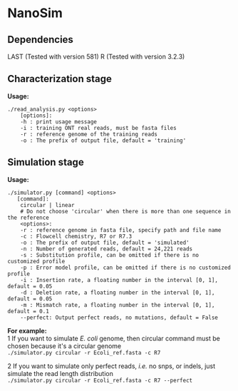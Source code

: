 # NanoSim  

## Dependencies
LAST (Tested with version 581)
R (Tested with version 3.2.3)

## Characterization stage  
__Usage:__  
```
./read_analysis.py <options>  
    [options]:  
    -h : print usage message  
    -i : training ONT real reads, must be fasta files  
    -r : reference genome of the training reads  
    -o : The prefix of output file, default = 'training'  
```

## Simulation stage  
__Usage:__  
```
./simulator.py [command] <options>  
   [command]:  
    circular | linear  
    # Do not choose 'circular' when there is more than one sequence in the reference  
    <options>:  
    -r : reference genome in fasta file, specify path and file name  
    -c : Flowcell chemistry, R7 or R7.3  
    -o : The prefix of output file, default = 'simulated'  
    -n : Number of generated reads, default = 24,221 reads  
    -s : Substitution profile, can be omitted if there is no customized profile  
    -p : Error model profile, can be omitted if there is no customized profile  
    -i : Insertion rate, a floating number in the interval [0, 1], default = 0.05  
    -d : Deletion rate, a floating number in the interval [0, 1], default = 0.05  
    -m : Mismatch rate, a floating number in the interval [0, 1], default = 0.1  
    --perfect: Output perfect reads, no mutations, default = False  
```
__For example:__  
1 If you want to simulate _E. coli_ genome, then circular command must be chosen because it's a circular genome  
`./simulator.py circular -r Ecoli_ref.fasta -c R7`  

2 If you want to simulate only perfect reads, _i.e._ no snps, or indels, just simulate the read length distribution  
`./simulator.py circular -r Ecoli_ref.fasta -c R7 --perfect` 
